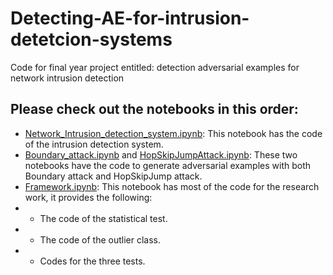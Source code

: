 # Detecting-AE-for-intrusion-detetcion-systems
Code for final year project entitled: detection adversarial examples for network intrusion detection
## Please check out the notebooks in this order:
- [Network_Intrusion_detection_system.ipynb]([https://pages.github.com/](https://github.com/DalilaKhettaf/Detecting-AE-for-intrusion-detetcion-systems/blob/main/Network_Intrusion_detection_system.ipynb)): This notebook has the code of the intrusion detection system.
- [Boundary_attack.ipynb]([Boundary_attack.ipynb](https://github.com/DalilaKhettaf/Detecting-AE-for-intrusion-detetcion-systems/blob/main/Boundary_attack.ipynb)) and [HopSkipJumpAttack.ipynb](https://github.com/DalilaKhettaf/Detecting-AE-for-intrusion-detetcion-systems/blob/main/HopSkipJumpAttack.ipynb): These two notebooks have the code to generate adversarial examples with both Boundary attack and HopSkipJump attack.
- [Framework.ipynb](https://github.com/DalilaKhettaf/Detecting-AE-for-intrusion-detetcion-systems/blob/main/Framework.ipynb): This notebook has most of the code for the research work, it provides the following:
- - The code of the statistical test.
- - The code of the outlier class.
- - Codes for the three tests.

